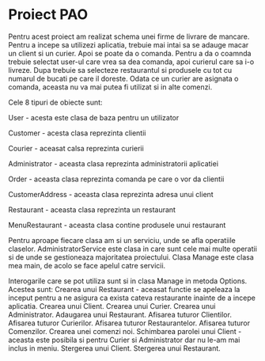 # Proiect PAO
Pentru acest proiect am realizat schema unei firme de livrare de mancare.
Pentru a incepe sa utilizezi aplicatia, trebuie mai intai sa se adauge macar un client si un curier. Apoi se poate da o comanda. 
Pentru a da o coamnda trebuie selectat user-ul care vrea sa dea comanda, apoi curierul care sa i-o livreze.
Dupa trebuie sa selecteze restaurantul si produsele cu tot cu numarul de bucati pe care il doreste.
Odata ce un curier are asignata o comanda, aceasta nu va mai putea fi utilizat si in alte comenzi.


Cele 8 tipuri de obiecte sunt:

User - acesta este clasa de baza pentru un utilizator

Customer - acesta clasa reprezinta clientii

Courier - aceasat calsa reprezinta curierii

Administrator - aceasta clasa reprezinta administratorii aplicatiei

Order - aceasta clasa reprezinta comanda pe care o vor da clientii

CustomerAddress - aceasta clasa reprezinta adresa unui client

Restaurant - aceasta clasa reprezinta un restaurant

MenuRestaurant - aceasta clasa contine produsele unui restaurant

Pentru aproape fiecare clasa am si un serviciu, unde se afla operatiile claselor.
AdministratorService este clasa in care sunt cele mai multe operatii si de unde se gestioneaza majoritatea proiectului.
Clasa Manage este clasa mea main, de acolo se face apelul catre servicii.

Interogarile care se pot utiliza sunt si in clasa Manage in metoda Options.
Acestea sunt:
Crearea unui Restaurant - aceasat functie se apeleaza la inceput pentru a ne asigura ca exista cateva restaurante inainte de a incepe aplicatia.
Crearea unui Client.
Crearea unui Curier.
Crearea unui Administrator.
Adaugarea unui Restaurant.
Afisarea tuturor Clientilor.
Afisarea tuturor Curierilor.
Afisarea tuturor Restaurantelor.
Afisarea tuturor Comenzilor.
Crearea unei comenzi noi.
Schimbarea parolei unui Client - aceasta este posibila si pentru Curier si Administrator dar nu le-am mai inclus in meniu.
Stergerea unui Client.
Stergerea unui Restaurant.
